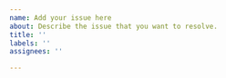 ```yaml
---
name: Add your issue here
about: Describe the issue that you want to resolve.
title: ''
labels: ''
assignees: ''

---
```



